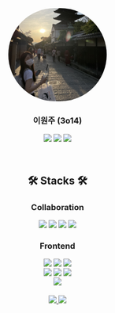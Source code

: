 <div>
  <div align="center">

  <img src="./img/3o14-profile.png" style="width: 200px; border-radius: 50rem; ">

### 이원주 (3o14)

<a href="https://blog.naver.com/thinks-3o14"><img src="https://img.shields.io/badge/DiaryBlog-3DDC84?style=badge&logo=Naver&logoColor=white"/></a>
<a href="https://www.instagram.com/want_u.u/"><img src="https://img.shields.io/badge/Instagram-F60070?style=badge&logo=Instagram&logoColor=pink"/></a>
<a href="https://www.youtube.com/@user-sb9ss1dx5g/videos"><img src="https://img.shields.io/badge/VLOG-c4302b?style=badge&logo=Youtube&logoColor=white"/></a>

</div>
<br/>
<div align="center">

## 🛠️ Stacks 🛠️

### Collaboration

<img src="https://img.shields.io/badge/github-181717?style=for-the-badge&logo=github&logoColor=white">
<img src="https://img.shields.io/badge/notion-white?style=for-the-badge&logo=notion&logoColor=black">
<img src="https://img.shields.io/badge/jira-0052CC?style=for-the-badge&logo=jirasoftware&logoColor=white">
<img src="https://img.shields.io/badge/figma-F24E1E?style=for-the-badge&logo=figma&logoColor=white">

### Frontend

<img src="https://img.shields.io/badge/javascript-F7DF1E?style=for-the-badge&logo=javascript&logoColor=black"> 
<img src="https://img.shields.io/badge/react-61DAFB?style=for-the-badge&logo=react&logoColor=black"> 
<img src="https://img.shields.io/badge/typescript-3178C6?style=for-the-badge&logo=typescript&logoColor=white">
<br/>
<img src="https://img.shields.io/badge/styled component-DB7093?style=for-the-badge&logo=styledcomponents&logoColor=white">
<img src="https://img.shields.io/badge/TailwindCSS-06B6D4?style=for-the-badge&logo=tailwindcss&logoColor=white">
<img src="https://img.shields.io/badge/MUI-007FFF?style=for-the-badge&logo=MUI&logoColor=white">
<br/>
<img src="https://img.shields.io/badge/React_query-FF4154?style=for-the-badge&logo=reactquery&logoColor=white">

</div>

</div>

<br/>

<!-- <div align="center"> -->
<!-- ## 🎯 Projects 🎯

[🍀 우연한 발견 (위치기반 익명 SNS)](https://github.com/wooyeonhan-inyeons)
[]()

-->
<!-- </div> -->


<div align="center">
<a href="https://github.com/3o14">
    <img 
        src="https://github-readme-stats.vercel.app/api?username=3o14&hide=stars&border_radius=8"/>
</a>
<a href="https://solved.ac/turtle4265">
    <img 
        src="http://mazassumnida.wtf/api/generate_badge?boj=turtle4265"/>
</a>
</div>
<!-- 
<br/>
<div>

## 📌 Activities

- 우연한 발견 <sub>(22.03~07)</sub>
- Place.QR <sub>(22.12~23.01)</sub>
- DreamHouse <sub>(23.11)</sub>
- 똥강아지들 <sub>(23.08)</sub>
- 모모야마 가쿠인 대학(桃山学院大学) <sub>(22.04~09)</sub>
- 삼성 청년 소프트웨어 아카데미 <sub>(23.07~진행중)</sub>
- 멋쟁이 사자처럼 10기 수료 및 11기 운영진 활동 <sub>(22.04~23.08)</sub>
- 모모야마 가쿠인 대학(桃山学院大学) 테크부 동아리 <sub>(22.04~09)</sub>
- 삼성 청년 소프트웨어 아카데미 1학기 프로젝트 우수상 <sub>(23.11)</sub>
- TOEIC speaking <sub>(23.11)</sub>
- JLPT N1 <sub>(21.1)</sub>

</div> -->
